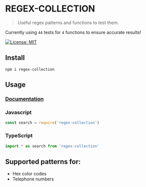 # REGEX-COLLECTION

> Useful regex patterns and functions to test them.

Currently using `44` tests for `4` functions to ensure accurate results!

[![License: MIT](https://img.shields.io/badge/License-MIT-yellow.svg)](https://opensource.org/licenses/MIT)

## Install

```
npm i regex-collection
```

## Usage
### [Documentation](https://1337z.github.io/regex-collection/)
### Javascript
```javascript
const search = require('regex-collection')
```

### TypeScript
```typescript
import * as search from 'regex-collection'
```

## Supported patterns for:
- Hex color codes
- Telephone numbers